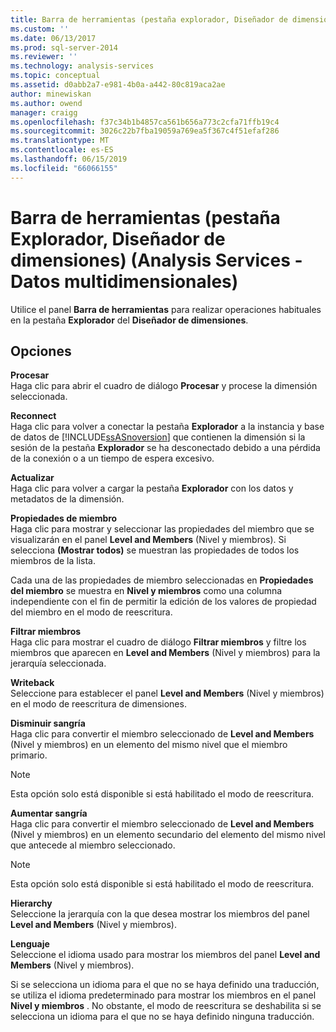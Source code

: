 ```yaml
---
title: Barra de herramientas (pestaña explorador, Diseñador de dimensiones) (Analysis Services - datos multidimensionales) | Microsoft Docs
ms.custom: ''
ms.date: 06/13/2017
ms.prod: sql-server-2014
ms.reviewer: ''
ms.technology: analysis-services
ms.topic: conceptual
ms.assetid: d0abb2a7-e981-4b0a-a442-80c819aca2ae
author: minewiskan
ms.author: owend
manager: craigg
ms.openlocfilehash: f37c34b1b4857ca561b656a773c2cfa71ffb19c4
ms.sourcegitcommit: 3026c22b7fba19059a769ea5f367c4f51efaf286
ms.translationtype: MT
ms.contentlocale: es-ES
ms.lasthandoff: 06/15/2019
ms.locfileid: "66066155"
---
```

# <a name="toolbar-browser-tab-dimension-designer-analysis-services---multidimensional-data"></a>Barra de herramientas (pestaña Explorador, Diseñador de dimensiones) (Analysis Services - Datos multidimensionales)
  Utilice el panel **Barra de herramientas** para realizar operaciones habituales en la pestaña **Explorador** del **Diseñador de dimensiones**.  
  
## <a name="options"></a>Opciones  
 **Procesar**  
 Haga clic para abrir el cuadro de diálogo **Procesar** y procese la dimensión seleccionada.  
  
 **Reconnect**  
 Haga clic para volver a conectar la pestaña **Explorador** a la instancia y base de datos de [!INCLUDE[ssASnoversion](../includes/ssasnoversion-md.md)] que contienen la dimensión si la sesión de la pestaña **Explorador** se ha desconectado debido a una pérdida de la conexión o a un tiempo de espera excesivo.  
  
 **Actualizar**  
 Haga clic para volver a cargar la pestaña **Explorador** con los datos y metadatos de la dimensión.  
  
 **Propiedades de miembro**  
 Haga clic para mostrar y seleccionar las propiedades del miembro que se visualizarán en el panel **Level and Members** (Nivel y miembros). Si selecciona **(Mostrar todos)** se muestran las propiedades de todos los miembros de la lista.  
  
 Cada una de las propiedades de miembro seleccionadas en **Propiedades del miembro** se muestra en **Nivel y miembros** como una columna independiente con el fin de permitir la edición de los valores de propiedad del miembro en el modo de reescritura.  
  
 **Filtrar miembros**  
 Haga clic para mostrar el cuadro de diálogo **Filtrar miembros** y filtre los miembros que aparecen en **Level and Members** (Nivel y miembros) para la jerarquía seleccionada.  
  
 **Writeback**  
 Seleccione para establecer el panel **Level and Members** (Nivel y miembros) en el modo de reescritura de dimensiones.  
  
 **Disminuir sangría**  
 Haga clic para convertir el miembro seleccionado de **Level and Members** (Nivel y miembros) en un elemento del mismo nivel que el miembro primario.  
  
> [!NOTE]  
>  Esta opción solo está disponible si está habilitado el modo de reescritura.  
  
 **Aumentar sangría**  
 Haga clic para convertir el miembro seleccionado de **Level and Members** (Nivel y miembros) en un elemento secundario del elemento del mismo nivel que antecede al miembro seleccionado.  
  
> [!NOTE]  
>  Esta opción solo está disponible si está habilitado el modo de reescritura.  
  
 **Hierarchy**  
 Seleccione la jerarquía con la que desea mostrar los miembros del panel **Level and Members** (Nivel y miembros).  
  
 **Lenguaje**  
 Seleccione el idioma usado para mostrar los miembros del panel **Level and Members** (Nivel y miembros).  
  
 Si se selecciona un idioma para el que no se haya definido una traducción, se utiliza el idioma predeterminado para mostrar los miembros en el panel **Nivel y miembros** . No obstante, el modo de reescritura se deshabilita si se selecciona un idioma para el que no se haya definido ninguna traducción.  
  
  
